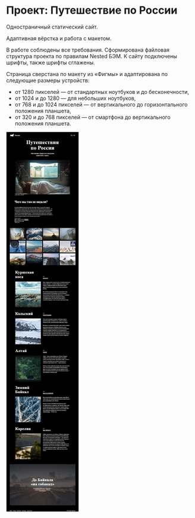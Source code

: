 <h1 aligne="center">Проект: Путешествие по России</h1>
<p>Одностраничный статический сайт.</p>
<p>Адаптивная вёрстка и работа с макетом.</p>
<p>В работе соблюдены все требования. Сформирована файловая структура проекта по правилам Nested БЭМ.
К сайту подключены шрифты, также шрифты сглажены.</p>
<p>Страница сверстана по макету из «Фигмы» и адаптирована по следующие размеры устройств:</p>
<ul>
  <li>от 1280 пикселей — от стандартных ноутбуков и до бесконечности,</li>
  <li>от 1024 и до 1280 — для небольших ноутбуков,</li>
  <li>от 768 и до 1024 пикселей — от вертикального до горизонтального положения планшета,</li>
  <li>от 320 и до 768 пикселей — от смартфона до вертикального положения планшета.</li>
</ul>

<img src="/Images/for_READme.jpg" alt="Внешний вид сайта">
